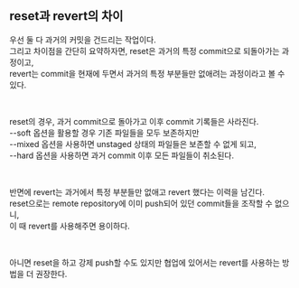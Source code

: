 ## reset과 revert의 차이

우선 둘 다 과거의 커밋을 건드리는 작업이다.  
그리고 차이점을 간단히 요약하자면, reset은 과거의 특정 commit으로 되돌아가는 과정이고,  
revert는 commit을 현재에 두면서 과거의 특정 부분들만 없애려는 과정이라고 볼 수 있다.

<br>

reset의 경우, 과거 commit으로 돌아가고 이후 commit 기록들은 사라진다.  
--soft 옵션을 활용할 경우 기존 파일들을 모두 보존하지만  
--mixed 옵션을 사용하면 unstaged 상태의 파일들은 보존할 수 없게 되고,  
--hard 옵션을 사용하면 과거 commit 이후 모든 파일들이 취소된다.

<br>

반면에 revert는 과거에서 특정 부분들만 없애고 revert 했다는 이력을 남긴다.  
reset으로는 remote repository에 이미 push되어 있던 commit들을 조작할 수 없으니,  
이 때 revert를 사용해주면 용이하다.

<br>

아니면 reset을 하고 강제 push할 수도 있지만 협업에 있어서는 revert를 사용하는 방법을 더 권장한다.
